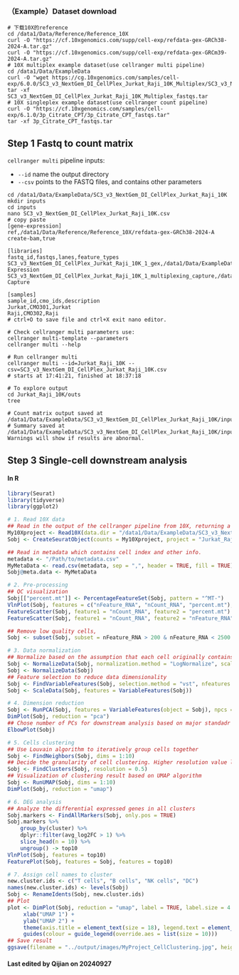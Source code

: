 ### （Example）Dataset download
```shell
# 下载10X的reference
cd /data1/Data/Reference/Reference_10X
curl -O "https://cf.10xgenomics.com/supp/cell-exp/refdata-gex-GRCh38-2024-A.tar.gz"
curl -O "https://cf.10xgenomics.com/supp/cell-exp/refdata-gex-GRCm39-2024-A.tar.gz"
# 10X multiplex example dataset(use cellranger multi pipeline)
cd /data1/Data/ExampleData
curl -O "wget https://cg.10xgenomics.com/samples/cell-exp/6.0.0/SC3_v3_NextGem_DI_CellPlex_Jurkat_Raji_10K_Multiplex/SC3_v3_NextGem_DI_CellPlex_Jurkat_Raji_10K_Multiplex_fastqs.tar"
tar -xf SC3_v3_NextGem_DI_CellPlex_Jurkat_Raji_10K_Multiplex_fastqs.tar
# 10X singleplex example dataset(use cellranger count pipeline)
curl -O "https://cf.10xgenomics.com/samples/cell-exp/6.1.0/3p_Citrate_CPT/3p_Citrate_CPT_fastqs.tar"
tar -xf 3p_Citrate_CPT_fastqs.tar
```
## Step 1 Fastq to count matrix
```cellranger multi``` pipeline inputs:
* ```--id``` name the output directory
* ```--csv``` points to the FASTQ files, and contains other parameters
```shell
cd /data1/Data/ExampleData/SC3_v3_NextGem_DI_CellPlex_Jurkat_Raji_10K
mkdir inputs
cd inputs
nano SC3_v3_NextGem_DI_CellPlex_Jurkat_Raji_10K.csv
# copy paste
[gene-expression]
ref,/data1/Data/Reference/Reference_10X/refdata-gex-GRCh38-2024-A
create-bam,true

[libraries]
fastq_id,fastqs,lanes,feature_types
SC3_v3_NextGem_DI_CellPlex_Jurkat_Raji_10K_1_gex,/data1/Data/ExampleData/SC3_v3_NextGem_DI_CellPlex_Jurkat_Raji_10K/SC3_v3_NextGem_DI_CellPlex_Jurkat_Raji_10K_1_gex,any,Gene Expression
SC3_v3_NextGem_DI_CellPlex_Jurkat_Raji_10K_1_multiplexing_capture,/data1/Data/ExampleData/SC3_v3_NextGem_DI_CellPlex_Jurkat_Raji_10K/SC3_v3_NextGem_DI_CellPlex_Jurkat_Raji_10K_1_multiplexing_capture,any,Multiplexing Capture

[samples]
sample_id,cmo_ids,description
Jurkat,CMO301,Jurkat
Raji,CMO302,Raji
# ctrl+O to save file and ctrl+X exit nano editor.

# Check cellranger multi parameters use:
cellranger multi-template --parameters
cellranger multi --help

# Run cellranger multi
cellranger multi --id=Jurkat_Raji_10K --csv=SC3_v3_NextGem_DI_CellPlex_Jurkat_Raji_10K.csv
# starts at 17:41:21, finished at 18:37:18

# To explore output
cd Jurkat_Raji_10K/outs
tree

# Count matrix output saved at /data1/Data/ExampleData/SC3_v3_NextGem_DI_CellPlex_Jurkat_Raji_10K/inputs/Jurkat_Raji_10K/outs/multi/count
# Summary saved at /data1/Data/ExampleData/SC3_v3_NextGem_DI_CellPlex_Jurkat_Raji_10K/inputs/Jurkat_Raji_10K/outs/per_sample_outs/. Warnings will show if results are abnormal.

```

## Step 3 Single-cell downstream analysis
#### In R
```R
library(Seurat)
library(tidyverse)
library(ggplot2)

# 1. Read 10X data
## Read in the output of the cellranger pipeline from 10X, returning a unique molecular identified (UMI) count matrix.
My10Xproject <- Read10X(data.dir = "/data1/Data/ExampleData/SC3_v3_NextGem_DI_CellPlex_Jurkat_Raji_10K/inputs/Jurkat_Raji_10K/outs/per_sample_outs/Raji/count/sample_filtered_feature_bc_matrix")
Sobj <- CreateSeuratObject(counts = My10Xproject, project = "Jurkat_Raji_10Xmulti", min.cells = 3, min.features = 200)

## Read in metadata which contains cell index and other info.
metadata <- "/Path/to/metadata.csv"
MyMetaData <- read.csv(metadata, sep = ",", header = TRUE, fill = TRUE)
Sobj@meta.data <- MyMetaData

# 2. Pre-processing
## QC visualization
Sobj[["percent.mt"]] <- PercentageFeatureSet(Sobj, pattern = "^MT-")
VlnPlot(Sobj, features = c("nFeature_RNA", "nCount_RNA", "percent.mt"), ncol = 3)
FeatureScatter(Sobj, feature1 = "nCount_RNA", feature2 = "percent.mt")
FeatureScatter(Sobj, feature1 = "nCount_RNA", feature2 = "nFeature_RNA")
```

```R
## Remove low quality cells, 
Sobj <- subset(Sobj, subset = nFeature_RNA > 200 & nFeature_RNA < 2500 & percent.mt < 5)
```

```R
# 3. Data normalization
## Normalize based on the assumption that each cell originally contains the same number of RNA molecules. Otherwise use SCTransform()
Sobj <- NormalizeData(Sobj, normalization.method = "LogNormalize", scale.factor = 10000)
Sobj <- NormalizeData(Sobj)
## Feature selection to reduce data dimensionality
Sobj <- FindVariableFeatures(Sobj, selection.method = "vst", nfeatures = 2000)
Sobj <- ScaleData(Sobj, features = VariableFeatures(Sobj))

# 4. Dimension reduction
Sobj <- RunPCA(Sobj, features = VariableFeatures(object = Sobj), npcs = 50)
DimPlot(Sobj, reduction = "pca")
## Chose number of PCs for downstream analysis based on major standadr deviation change in elbow plot
ElbowPlot(Sobj)
```

```R
# 5. Cells clustering
## Use Louvain algorithm to iteratively group cells together
Sobj <- FindNeighbors(Sobj, dims = 1:10)
## Decide the granularity of cell clustering. Higher resolution value leads to more coarse clustering result.
Sobj <- FindClusters(Sobj, resolution = 0.5)
## Visualization of clustering result based on UMAP algorithm
Sobj <- RunUMAP(Sobj, dims = 1:10)
DimPlot(Sobj, reduction = "umap")
```
```R
# 6. DEG analysis
## Analyze the differential expressed genes in all clusters
Sobj.markers <- FindAllMarkers(Sobj, only.pos = TRUE)
Sobj.markers %>%
    group_by(cluster) %>%
    dplyr::filter(avg_log2FC > 1) %>%
    slice_head(n = 10) %>%
    ungroup() -> top10
VlnPlot(Sobj, features = top10)
FeaturePlot(Sobj, features = Sobj, features = top10)
```

```R
# 7. Assign cell names to cluster
new.cluster.ids <- c("T cells", "B cells", "NK cells", "DC")
names(new.cluster.ids) <- levels(Sobj)
Sobj <- RenameIdents(Sobj, new.cluster.ids)
## Plot
plot <- DimPlot(Sobj, reduction = "umap", label = TRUE, label.size = 4.5) + 
     xlab("UMAP 1") + 
     ylab("UMAP 2") +
     theme(axis.title = element_text(size = 18), legend.text = element_text(size = 18)) + 
     guides(colour = guide_legend(override.aes = list(size = 10)))
## Save result
ggsave(filename = "../output/images/MyProject_CellClustering.jpg", height = 7, width = 12, plot = plot, quality = 50)
```

#### Last edited by Qijian on 20240927
